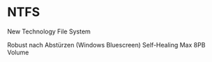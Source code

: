 # NTFS
New Technology File System

Robust nach Abstürzen (Windows Bluescreen)
Self-Healing
Max 8PB Volume